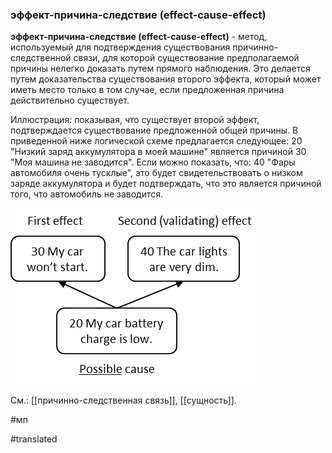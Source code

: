 ### эффект-причина-следствие (effect-cause-effect)

**эффект-причина-следствие (effect-cause-effect)** - метод, используемый для подтверждения существования причинно-следственной связи, для которой существование предполагаемой причины нелегко доказать путем прямого наблюдения. Это делается путем доказательства существования второго эффекта, который может иметь место только в том случае, если предложенная причина действительно существует.

Иллюстрация: показывая, что существует второй эффект, подтверждается существование предложенной общей причины. В приведенной ниже логической схеме предлагается следующее: 20 "Низкий заряд аккумулятора в моей машине" является причиной 30 "Моя машина не заводится". Если можно показать, что: 40 "Фары автомобиля очень тусклые", это будет свидетельствовать о низком заряде аккумулятора и будет подтверждать, что это является причиной того, что автомобиль не заводится.

![](images/image6.png)

См.: [[причинно-следственная связь]], [[сущность]].

#мп

#translated
